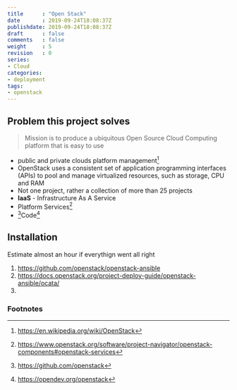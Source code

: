 ```yaml
---
title      : "Open Stack"
date       : 2019-09-24T18:08:37Z
publishdate: 2019-09-24T18:08:37Z
draft      : false
comments   : false
weight     : 5
revision   : 0
series:
- Cloud
categories:
- deployment
tags:
- openstack
---
```


## Problem this project solves

> Mission is to produce a ubiquitous Open Source Cloud Computing platform that is easy to use

* public and private clouds platform management[^1]
* OpenStack uses a consistent set of application programming interfaces (APIs) to pool and manage virtualized resources, such as storage, CPU and RAM
* Not one project, rather a collection of more than 25 projects
* **IaaS** - Infrastructure As A Service
* Platform Services[^2]
* [^3]Code[^4]

## Installation

Estimate almost an hour if everythign went all right

1. https://github.com/openstack/openstack-ansible
2. https://docs.openstack.org/project-deploy-guide/openstack-ansible/ocata/
3. 

### Footnotes

[^1]: https://en.wikipedia.org/wiki/OpenStack
[^2]: https://www.openstack.org/software/project-navigator/openstack-components#openstack-services
[^3]: https://github.com/openstack
[^4]: https://opendev.org/openstack
